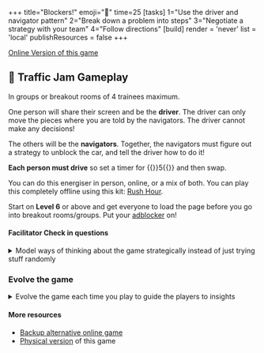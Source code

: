 +++
title="Blockers!"
emoji="🚗"
time=25
[tasks]
    1="Use the driver and navigator pattern"
    2="Break down a problem into steps"
    3="Negotiate a strategy with your team"
    4="Follow directions"
[build]
  render = 'never'
  list = 'local'
  publishResources = false
+++

[Online Version of this game](https://www.dr-mikes-math-games-for-kids.com/online-traffic-jam-game.html)

## 🚗 Traffic Jam Gameplay

In groups or breakout rooms of 4 trainees maximum.

One person will share their screen and be the **driver**. The driver can only move the pieces where you are told by the navigators. The driver cannot make any decisions!

The others will be the **navigators**. Together, the navigators must figure out a strategy to unblock the car, and tell the driver how to do it!

**Each person must drive** so set a timer for {{<timer>}}5{{</timer>}} and then swap.

You can do this energiser in person, online, or a mix of both. You can play this completely offline using this kit: [Rush Hour](https://www.thinkfun.com/products/rush-hour/).

Start on **Level 6** or above and get everyone to load the page before you go into breakout rooms/groups. Put your [adblocker](https://chromewebstore.google.com/detail/ublock-origin-lite/ddkjiahejlhfcafbddmgiahcphecmpfh) on!

#### Facilitator Check in questions

<details><summary>Model ways of thinking about the game strategically instead of just trying stuff randomly</summary>

- Which car is the blocker? Everyone guess!
- What shall we do first?
- What do you notice about the cars? Are they different sizes?
- What do you notice about the board? What does this mean for our choices?
- Is it frustrating being the driver?
- Are we there yet? Shall we play another round?
- What one thing shall we say we noticed about this game, back in the main room?

</details>

### Evolve the game

<details><summary>Evolve the game each time you play to guide the players to insights</summary>

- Round 2: You must discuss for 1 minute before you make any moves
- Round 3: A single navigator can make no more than three moves in one go
- Round 4: Try to solve the puzzle in as few moves as you can

</details>

#### More resources

- [Backup alternative online game](https://www.crazygames.com/game/rush-hour-online)
- [Physical version](https://www.thinkfun.com/products/rush-hour/) of this game
